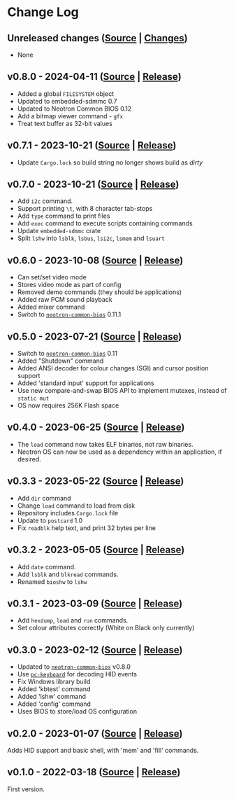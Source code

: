 # Change Log

## Unreleased changes ([Source](https://github.com/neotron-compute/neotron-os/tree/develop) | [Changes](https://github.com/neotron-compute/neotron-os/compare/v0.8.0...develop))

* None

## v0.8.0 - 2024-04-11 ([Source](https://github.com/neotron-compute/neotron-os/tree/v0.8.0) | [Release](https://github.com/neotron-compute/neotron-os/releases/tag/v0.8.0))

* Added a global `FILESYSTEM` object
* Updated to embedded-sdmmc 0.7
* Updated to Neotron Common BIOS 0.12
* Add a bitmap viewer command - `gfx`
* Treat text buffer as 32-bit values

## v0.7.1 - 2023-10-21 ([Source](https://github.com/neotron-compute/neotron-os/tree/v0.7.1) | [Release](https://github.com/neotron-compute/neotron-os/releases/tag/v0.7.1))

* Update `Cargo.lock` so build string no longer shows build as *dirty*

## v0.7.0 - 2023-10-21 ([Source](https://github.com/neotron-compute/neotron-os/tree/v0.7.0) | [Release](https://github.com/neotron-compute/neotron-os/releases/tag/v0.7.0))

* Add `i2c` command.
* Support printing `\t`, with 8 character tab-stops
* Add `type` command to print files
* Add `exec` command to execute scripts containing commands
* Update `embedded-sdmmc` crate
* Split `lshw` into `lsblk`, `lsbus`, `lsi2c`, `lsmem` and `lsuart`

## v0.6.0 - 2023-10-08 ([Source](https://github.com/neotron-compute/neotron-os/tree/v0.6.0) | [Release](https://github.com/neotron-compute/neotron-os/releases/tag/v0.6.0))

* Can set/set video mode
* Stores video mode as part of config
* Removed demo commands (they should be applications)
* Added raw PCM sound playback
* Added mixer command
* Switch to [`neotron-common-bios`] 0.11.1

## v0.5.0 - 2023-07-21 ([Source](https://github.com/neotron-compute/neotron-os/tree/v0.5.0) | [Release](https://github.com/neotron-compute/neotron-os/releases/tag/v0.5.0))

* Switch to [`neotron-common-bios`] 0.11
* Added "Shutdown" command
* Added ANSI decoder for colour changes (SGI) and cursor position support
* Added 'standard input' support for applications
* Use new compare-and-swap BIOS API to implement mutexes, instead of `static mut`
* OS now requires 256K Flash space

## v0.4.0 - 2023-06-25 ([Source](https://github.com/neotron-compute/neotron-os/tree/v0.4.0) | [Release](https://github.com/neotron-compute/neotron-os/releases/tag/v0.4.0))

* The `load` command now takes ELF binaries, not raw binaries.
* Neotron OS can now be used as a dependency within an application, if desired.

## v0.3.3 - 2023-05-22 ([Source](https://github.com/neotron-compute/neotron-os/tree/v0.3.3) | [Release](https://github.com/neotron-compute/neotron-os/releases/tag/v0.3.3))

* Add `dir` command
* Change `load` command to load from disk
* Repository includes `Cargo.lock` file
* Update to `postcard` 1.0
* Fix `readblk` help text, and print 32 bytes per line

## v0.3.2 - 2023-05-05 ([Source](https://github.com/neotron-compute/neotron-os/tree/v0.3.2) | [Release](https://github.com/neotron-compute/neotron-os/releases/tag/v0.3.2))

* Add `date` command.
* Add `lsblk` and `blkread` commands.
* Renamed `bioshw` to `lshw`

## v0.3.1 - 2023-03-09 ([Source](https://github.com/neotron-compute/neotron-os/tree/v0.3.1) | [Release](https://github.com/neotron-compute/neotron-os/releases/tag/v0.3.1))

* Add `hexdump`, `load` and `run` commands.
* Set colour attributes correctly (White on Black only currently)

## v0.3.0 - 2023-02-12 ([Source](https://github.com/neotron-compute/neotron-os/tree/v0.3.0) | [Release](https://github.com/neotron-compute/neotron-os/releases/tag/v0.3.0))

* Updated to [`neotron-common-bios`] v0.8.0
* Use [`pc-keyboard`] for decoding HID events
* Fix Windows library build
* Added 'kbtest' command
* Added 'lshw' command
* Added 'config' command
* Uses BIOS to store/load OS configuration

[`neotron-common-bios`]: https://crates.io/crates/neotron-common-bios
[`pc-keyboard`]: https://crates.io/crates/pc-keyboard

## v0.2.0 - 2023-01-07 ([Source](https://github.com/neotron-compute/neotron-os/tree/v0.2.0) | [Release](https://github.com/neotron-compute/neotron-os/releases/tag/v0.2.0))

Adds HID support and basic shell, with 'mem' and 'fill' commands.

## v0.1.0 - 2022-03-18 ([Source](https://github.com/neotron-compute/neotron-os/tree/v0.1.0) | [Release](https://github.com/neotron-compute/neotron-os/releases/tag/v0.1.0))

First version.

